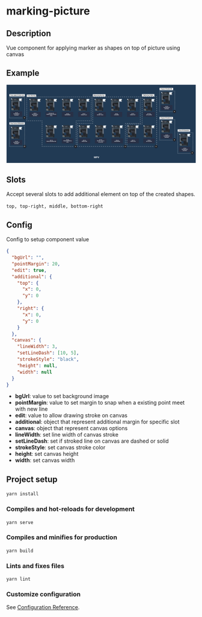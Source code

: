 # marking-picture

## Description
Vue component for applying marker as shapes on top of picture using canvas

## Example
<img src="https://raw.githubusercontent.com/vano20/marking-picture/main/src/assets/contoh%20toyota.png" />

## Slots
Accept several slots to add additional element on top of the created shapes.

`top, top-right, middle, bottom-right`

## Config
Config to setup component value
```json
{
  "bgUrl": "",
  "pointMargin": 20,
  "edit": true,
  "additional": {
    "top": {
      "x": 0,
      "y": 0
    },
    "right": {
      "x": 0,
      "y": 0
    }
  },
  "canvas": {
    "lineWidth": 3,
    "setLineDash": [10, 5],
    "strokeStyle": "black",
    "height": null,
    "width": null
  }
}
```
- **bgUrl**: value to set background image
- **pointMargin**: value to set margin to snap when a existing point meet with new line
- **edit**: value to allow drawing stroke on canvas
- **additional**: object that represent additional margin for specific slot
- **canvas**: object that represent canvas options
- **lineWidth**: set line width of canvas stroke
- **setLineDash**: set if stroked line on canvas are dashed or solid
- **strokeStyle**: set canvas stroke color
- **height**: set canvas height
- **width**: set canvas width
## Project setup
```
yarn install
```

### Compiles and hot-reloads for development
```
yarn serve
```

### Compiles and minifies for production
```
yarn build
```

### Lints and fixes files
```
yarn lint
```

### Customize configuration
See [Configuration Reference](https://cli.vuejs.org/config/).
